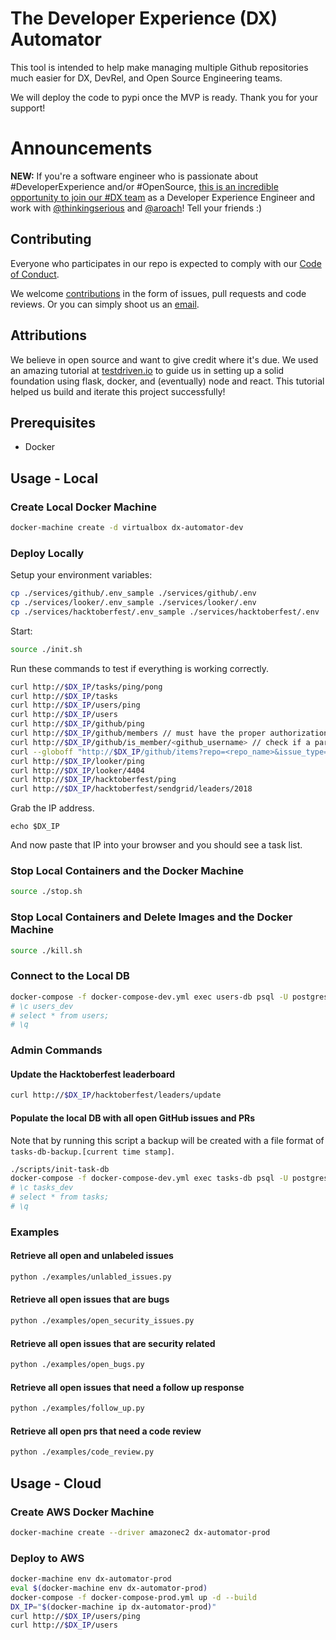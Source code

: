 # The Developer Experience (DX) Automator

This tool is intended to help make managing multiple Github repositories much easier for DX, DevRel, and Open Source Engineering teams.

We will deploy the code to pypi once the MVP is ready. Thank you for your support!

# Announcements

**NEW:** If you're a software engineer who is passionate about #DeveloperExperience and/or #OpenSource, [this is an incredible opportunity to join our #DX team](https://sendgrid.com/careers/role/1421152/?gh_jid=1421152) as a Developer Experience Engineer and work with [@thinkingserious](https://github.com/thinkingserious) and [@aroach](https://github.com/aroach)! Tell your friends :)

## Contributing
Everyone who participates in our repo is expected to comply with our [Code of Conduct](https://github.com/sendgrid/dx-automator/blob/development/CODE_OF_CONDUCT.md).

We welcome [contributions](https://github.com/sendgrid/dx-automator/blob/development/CONTRIBUTING.md) in the form of issues, pull requests and code reviews. Or you can simply shoot us an [email](mailto:dx@sendgrid.com).

## Attributions
We believe in open source and want to give credit where it's due. We used an amazing tutorial at [testdriven.io](https://testdriven.io) to guide us in setting up a solid foundation using flask, docker, and (eventually) node and react. This tutorial helped us build and iterate this project successfully!

## Prerequisites

* Docker

## Usage - Local

### Create Local Docker Machine

```bash
docker-machine create -d virtualbox dx-automator-dev
```

### Deploy Locally

Setup your environment variables:

```bash
cp ./services/github/.env_sample ./services/github/.env
cp ./services/looker/.env_sample ./services/looker/.env
cp ./services/hacktoberfest/.env_sample ./services/hacktoberfest/.env
```

Start:

```bash
source ./init.sh
```

Run these commands to test if everything is working correctly.

```bash
curl http://$DX_IP/tasks/ping/pong
curl http://$DX_IP/tasks
curl http://$DX_IP/users/ping
curl http://$DX_IP/users
curl http://$DX_IP/github/ping
curl http://$DX_IP/github/members // must have the proper authorization
curl http://$DX_IP/github/is_member/<github_username> // check if a paricular GitHub username is part of your GitHub organization
curl --globoff "http://$DX_IP/github/items?repo=<repo_name>&issue_type=<issues or pull_requests>&labels[]=<label 1>?labels[]=<label 2>&states[]=<state 1>&states[]=<state 2>&limits[]=first&limits[]=100"
curl http://$DX_IP/looker/ping
curl http://$DX_IP/looker/4404
curl http://$DX_IP/hacktoberfest/ping
curl http://$DX_IP/hacktoberfest/sendgrid/leaders/2018
```

Grab the IP address.

```
echo $DX_IP
```

And now paste that IP into your browser and you should see a task list.

### Stop Local Containers and the Docker Machine

```bash
source ./stop.sh
```

### Stop Local Containers and Delete Images and the Docker Machine

```bash
source ./kill.sh
```

### Connect to the Local DB

```bash
docker-compose -f docker-compose-dev.yml exec users-db psql -U postgres
# \c users_dev
# select * from users;
# \q
```

### Admin Commands

#### Update the Hacktoberfest leaderboard

```bash
curl http://$DX_IP/hacktoberfest/leaders/update
```

#### Populate the local DB with all open GitHub issues and PRs

Note that by running this script a backup will be created with a file format of `tasks-db-backup.[current time stamp]`.

```bash
./scripts/init-task-db
docker-compose -f docker-compose-dev.yml exec tasks-db psql -U postgres
# \c tasks_dev
# select * from tasks;
# \q
```

### Examples

#### Retrieve all open and unlabeled issues

```bash
python ./examples/unlabled_issues.py
```

#### Retrieve all open issues that are bugs

```bash
python ./examples/open_security_issues.py
```

#### Retrieve all open issues that are security related

```bash
python ./examples/open_bugs.py
```

#### Retrieve all open issues that need a follow up response

```bash
python ./examples/follow_up.py
```

#### Retrieve all open prs that need a code review
```bash
python ./examples/code_review.py
```

## Usage - Cloud

### Create AWS Docker Machine

```bash
docker-machine create --driver amazonec2 dx-automator-prod
```

### Deploy to AWS

```bash
docker-machine env dx-automator-prod
eval $(docker-machine env dx-automator-prod)
docker-compose -f docker-compose-prod.yml up -d --build
DX_IP="$(docker-machine ip dx-automator-prod)"
curl http://$DX_IP/users/ping
curl http://$DX_IP/users
```

